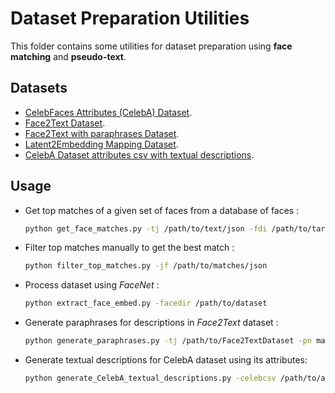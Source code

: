 # Dataset Preparation Utilities

This folder contains some utilities for dataset preparation using __face matching__ and __pseudo-text__.

## Datasets

-   [CelebFaces Attributes (CelebA) Dataset](https://www.kaggle.com/jessicali9530/celeba-dataset).
-   [Face2Text Dataset](https://drive.google.com/file/d/1cwcYbl0dhXEzmdbee_K_H6jcndbsxT2o/view).
-   [Face2Text with paraphrases Dataset](https://drive.google.com/file/d/12p8HR4HKyH16s0CR6-pC3_RrWxtlWeru/view?usp=sharing).
-   [Latent2Embedding Mapping Dataset](https://drive.google.com/file/d/1dQgFsYw3Faj6C3tsH8AnSrKhf9lLpSpN/view?usp=sharing).
-   [CelebA Dataset attributes csv with textual descriptions](https://drive.google.com/file/d/1Pw7myk-tj5CDEakHeRqvrL3Pj6Ap335Z/view?usp=sharing).

## Usage

-   Get top matches of a given set of faces from a database of faces :
    ```bash
    python get_face_matches.py -tj /path/to/text/json -fdi /path/to/target/faces/dir -fdb /path/to/face/database/dir -k similar_count
    ```

-   Filter top matches manually to get the best match :
    ```bash
    python filter_top_matches.py -jf /path/to/matches/json
    ```

-   Process dataset using _FaceNet_ :
    ```bash
    python extract_face_embed.py -facedir /path/to/dataset
    ```

-   Generate paraphrases for descriptions in _Face2Text_ dataset :
    ```bash
    python generate_paraphrases.py -tj /path/to/Face2TextDataset -pn max_number_of_paraphrases_to_be_generated
    ```

-   Generate textual descriptions for CelebA dataset using its attributes:
    ```bash
    python generate_CelebA_textual_descriptions.py -celebcsv /path/to/attribute/csv/file -p paraphrase_descriptions_to_re-structure_them_or_not_(0, 1)
    ```
